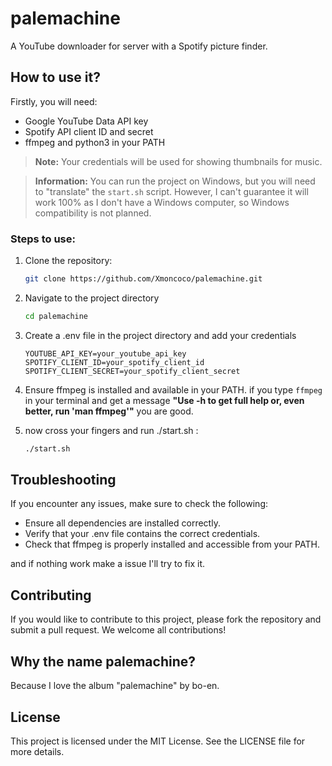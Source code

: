 # palemachine
A YouTube downloader for server with a Spotify picture finder.

## How to use it?

Firstly, you will need:
- Google YouTube Data API key
- Spotify API client ID and secret
- ffmpeg and python3 in your PATH

> **Note:** Your credentials will be used for showing thumbnails for music.

> **Information:** You can run the project on Windows, but you will need to "translate" the `start.sh` script. However, I can't guarantee it will work 100% as I don't have a Windows computer, so Windows compatibility is not planned.

### Steps to use:

1. Clone the repository:
   ```bash
   git clone https://github.com/Xmoncoco/palemachine.git
   ```

2. Navigate to the project directory
    ```bash
    cd palemachine
    ```

3. Create a .env file in the project directory and add your credentials
    ```.env
    YOUTUBE_API_KEY=your_youtube_api_key
    SPOTIFY_CLIENT_ID=your_spotify_client_id
    SPOTIFY_CLIENT_SECRET=your_spotify_client_secret
    ````

4. Ensure ffmpeg is installed and available in your PATH.
    if you type ```ffmpeg``` in your terminal and get a message __"Use -h to get full help or, even better, run 'man ffmpeg'"__ you are good.

5. now cross your fingers and run ./start.sh :
    ```bash 
    ./start.sh
    ```
## Troubleshooting
If you encounter any issues, make sure to check the following:

- Ensure all dependencies are installed correctly.
- Verify that your .env file contains the correct credentials.
- Check that ffmpeg is properly installed and accessible from your PATH.

and if nothing work make a issue I'll try to fix it.

## Contributing
If you would like to contribute to this project, please fork the repository and submit a pull request. We welcome all contributions!


## Why the name palemachine?
Because I love the album "palemachine" by bo-en.

## License
This project is licensed under the MIT License. See the LICENSE file for more details.

